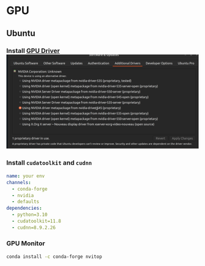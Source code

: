 # GPU

## Ubuntu

### Install [GPU Driver](https://www.nvidia.com/en-us/drivers/unix/)![assets/Pasted_image_20240412154259.png](assets/Pasted_image_20240412154259.png)

### Install `cudatoolkit` and `cudnn`

```yaml
name: your env
channels:
  - conda-forge
  - nvidia
  - defaults
dependencies:
  - python=3.10
  - cudatoolkit=11.8
  - cudnn=8.9.2.26
```

### GPU Monitor

```bash
conda install -c conda-forge nvitop
```
